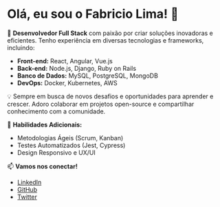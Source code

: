 # Olá, eu sou o Fabricio Lima! 👋

🔧 **Desenvolvedor Full Stack** com paixão por criar soluções inovadoras e eficientes. Tenho experiência em diversas tecnologias e frameworks, incluindo:

- **Front-end:** React, Angular, Vue.js
- **Back-end:** Node.js, Django, Ruby on Rails
- **Banco de Dados:** MySQL, PostgreSQL, MongoDB
- **DevOps:** Docker, Kubernetes, AWS

💡 Sempre em busca de novos desafios e oportunidades para aprender e crescer. Adoro colaborar em projetos open-source e compartilhar conhecimento com a comunidade.

🚀 **Habilidades Adicionais:**
- Metodologias Ágeis (Scrum, Kanban)
- Testes Automatizados (Jest, Cypress)
- Design Responsivo e UX/UI

📫 **Vamos nos conectar!**
- [LinkedIn](https://www.linkedin.com/in/fabriciolimaa)
- [GitHub](https://github.com/FabricioLimaa)
- [Twitter](https://twitter.com/FabricioLimaa)
